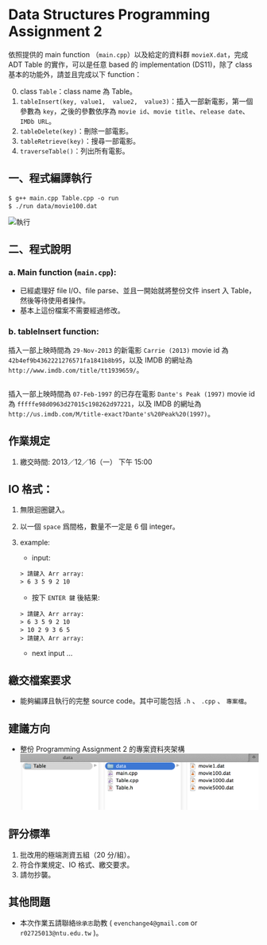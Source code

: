 # Data Structures Programming Assignment 2
依照提供的 main function （`main.cpp`）以及給定的資料群 `movieX.dat`，完成 ADT Table 的實作，可以是任意 based 的 implementation (DS11)，除了 class 基本的功能外，請並且完成以下 function：

0. class `Table`：class name 為 Table。
1. `tableInsert(key, value1,  value2,  value3)`：插入一部新電影，第一個參數為 `key`，之後的參數依序為 `movie id`、`movie title`、`release date`、`IMDb URL`。
2. `tableDelete(key)`：刪除一部電影。
3. `tableRetrieve(key)`：搜尋一部電影。
4. `traverseTable()`：列出所有電影。

## 一、程式編譯執行

```
$ g++ main.cpp Table.cpp -o run
$ ./run data/movie100.dat
```
    
![執行](https://raw.github.com/evenchange4/102-1_DS_PA2_ADT-Table/master/image/%E5%9F%B7%E8%A1%8C.png)

## 二、程式說明
### a. Main function (`main.cpp`):
- 已經處理好 file I/O、file parse、並且一開始就將整份文件 insert 入 Table，然後等待使用者操作。
- 基本上這份檔案不需要經過修改。

### b. tableInsert function:

插入一部上映時間為 `29-Nov-2013` 的新電影 `Carrie (2013)` movie id 為 `42b4ef9b4362221276571fa1841b8b95`，以及 IMDB 的網址為 `http://www.imdb.com/title/tt1939659/`。

```

```
插入一部上映時間為 `07-Feb-1997` 的已存在電影 `Dante's Peak (1997)` movie id 為 `fffffe98d0963d27015c198262d97221`，以及 IMDB 的網址為 `http://us.imdb.com/M/title-exact?Dante's%20Peak%20(1997)`。





## 作業規定
1. 繳交時間: 2013／12／16（一） 下午 15:00

## IO 格式：
1. 無限迴圈鍵入。
2. 以一個 `space` 爲間格，數量不一定是 6 個 integer。
3. example: 
    - input:
         
    ```
    > 請鍵入 Arr array:
    > 6 3 5 9 2 10 
    ```
    - 按下 `ENTER 鍵` 後結果:
    
    ```
    > 請鍵入 Arr array:
    > 6 3 5 9 2 10 
    > 10 2 9 3 6 5
    > 請鍵入 Arr array:
    ```
    - next input ...
    
## 繳交檔案要求
- 能夠編譯且執行的完整 source code。其中可能包括 `.h` 、 `.cpp` 、 `專案檔`。


## 建議方向
- 整份 Programming Assignment 2 的專案資料夾架構
    ![架構](https://github.com/evenchange4/102-1_DS_PA2_ADT-Table/raw/master/image/project%20%E6%9E%B6%E6%A7%8B.png)

## 評分標準
1. 批改用的極端測資五組（20 分/組）。
2. 符合作業規定、IO 格式、繳交要求。
3. 請勿抄襲。


## 其他問題
- 本次作業五請聯絡`徐承志`助教 ( `evenchange4@gmail.com` or `r02725013@ntu.edu.tw` )。